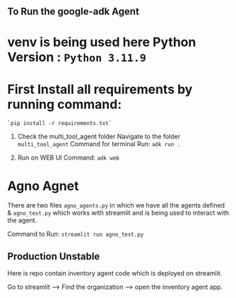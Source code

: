 ## To Run the google-adk Agent 

# venv is being used here Python Version : `Python 3.11.9`

# First Install all requirements by running command:
    `pip install -r requirements.txt`

1. Check the multi_tool_agent folder
    Navigate to the folder 
        `multi_tool_agent`
    Command for terminal Run:
        `adk run .`

2. Run on WEB UI
    Command: 
        `adk web`

# Agno Agnet

There are two files `agno_agents.py` in which we have all the agents defined & `agno_test.py` which works with streamlit and is being used to interact with the agent.

Command to Run:
    `streamlit run agno_test.py`

## Production Unstable ##

Here is repo contain inventory agent code which is deployed on streamlit.

Go to streamlit --> Find the organization --> open the inventory agent app.